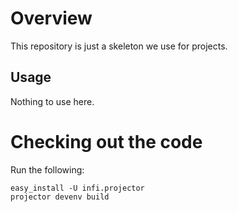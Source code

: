 Overview
========
This repository is just a skeleton we use for projects.

Usage
-----
Nothing to use here.

Checking out the code
=====================

Run the following:

    easy_install -U infi.projector
    projector devenv build
